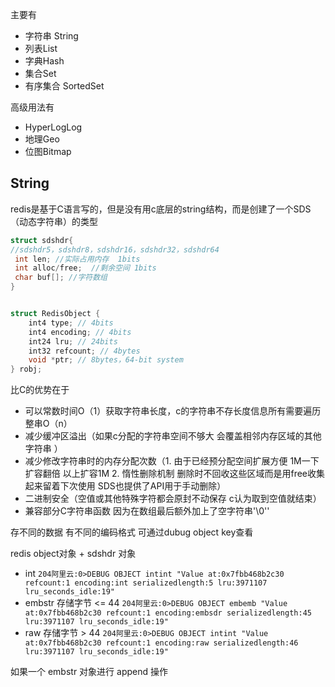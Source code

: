 
主要有
- 字符串 String
- 列表List
- 字典Hash
- 集合Set
- 有序集合 SortedSet

高级用法有 
- HyperLogLog
- 地理Geo
- 位图Bitmap

##  String

redis是基于C语言写的，但是没有用c底层的string结构，而是创建了一个SDS（动态字符串）的类型

```c
struct sdshdr{
//sdshdr5，sdshdr8，sdshdr16，sdshdr32，sdshdr64 
 int len; //实际占用内存  1bits
 int alloc/free;  //剩余空间 1bits
 char buf[]; //字符数组
}


struct RedisObject {
    int4 type; // 4bits
    int4 encoding; // 4bits
    int24 lru; // 24bits
    int32 refcount; // 4bytes
    void *ptr; // 8bytes，64-bit system
} robj;
```

比C的优势在于
- 可以常数时间O（1）获取字符串长度，c的字符串不存长度信息所有需要遍历整串O（n）
- 减少缓冲区溢出（如果c分配的字符串空间不够大 会覆盖相邻内存区域的其他字符串 ）
- 减少修改字符串时的内存分配次数（1. 由于已经预分配空间扩展方便 1M一下扩容翻倍 以上扩容1M 2. 惰性删除机制  删除时不回收这些区域而是用free收集起来留着下次使用 SDS也提供了API用于手动删除）
- 二进制安全（空值或其他特殊字符都会原封不动保存 c认为取到空值就结束）
- 兼容部分C字符串函数 因为在数组最后额外加上了空字符串'\0''

存不同的数据 有不同的编码格式 可通过dubug  object key查看

redis object对象 + sdshdr 对象

- int `204阿里云:0>DEBUG OBJECT intint
       "Value at:0x7fbb468b2c30 refcount:1 encoding:int serializedlength:5 lru:3971107 lru_seconds_idle:19"`
- embstr 存储字节 <= 44  `204阿里云:0>DEBUG OBJECT embemb
                            "Value at:0x7fbb468b2c30 refcount:1 encoding:embsdr serializedlength:45 lru:3971107 lru_seconds_idle:19"`
- raw  存储字节 > 44    `204阿里云:0>DEBUG OBJECT intint
                        "Value at:0x7fbb468b2c30 refcount:1 encoding:raw serializedlength:46 lru:3971107 lru_seconds_idle:19"`

如果一个 embstr 对象进行 append 操作